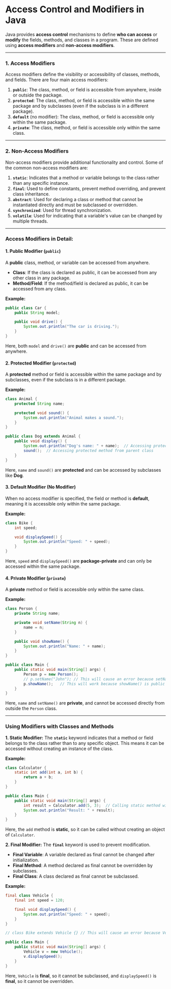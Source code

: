 # **Access Control and Modifiers in Java**

Java provides **access control** mechanisms to define **who can access** or **modify** the fields, methods, and classes in a program. These are defined using **access modifiers** and **non-access modifiers**.

---

### **1. Access Modifiers**
Access modifiers define the visibility or accessibility of classes, methods, and fields. There are four main access modifiers:

1. **`public`**: The class, method, or field is accessible from anywhere, inside or outside the package.
2. **`protected`**: The class, method, or field is accessible within the same package and by subclasses (even if the subclass is in a different package).
3. **`default`** (no modifier): The class, method, or field is accessible only within the same package.
4. **`private`**: The class, method, or field is accessible only within the same class.

---

### **2. Non-Access Modifiers**
Non-access modifiers provide additional functionality and control. Some of the common non-access modifiers are:

1. **`static`**: Indicates that a method or variable belongs to the class rather than any specific instance.
2. **`final`**: Used to define constants, prevent method overriding, and prevent class inheritance.
3. **`abstract`**: Used for declaring a class or method that cannot be instantiated directly and must be subclassed or overridden.
4. **`synchronized`**: Used for thread synchronization.
5. **`volatile`**: Used for indicating that a variable's value can be changed by multiple threads.

---

### **Access Modifiers in Detail:**

#### **1. Public Modifier (`public`)**
A **public** class, method, or variable can be accessed from anywhere.

- **Class**: If the class is declared as public, it can be accessed from any other class in any package.
- **Method/Field**: If the method/field is declared as public, it can be accessed from any class.

**Example:**
```java
public class Car {
    public String model;

    public void drive() {
        System.out.println("The car is driving.");
    }
}
```

Here, both `model` and `drive()` are **public** and can be accessed from anywhere.

#### **2. Protected Modifier (`protected`)**
A **protected** method or field is accessible within the same package and by subclasses, even if the subclass is in a different package.

**Example:**
```java
class Animal {
    protected String name;

    protected void sound() {
        System.out.println("Animal makes a sound.");
    }
}

public class Dog extends Animal {
    public void display() {
        System.out.println("Dog's name: " + name);  // Accessing protected field from parent class
        sound();  // Accessing protected method from parent class
    }
}
```

Here, `name` and `sound()` are **protected** and can be accessed by subclasses like **Dog**.

#### **3. Default Modifier (No Modifier)**
When no access modifier is specified, the field or method is **default**, meaning it is accessible only within the same package.

**Example:**
```java
class Bike {
    int speed;

    void displaySpeed() {
        System.out.println("Speed: " + speed);
    }
}
```

Here, `speed` and `displaySpeed()` are **package-private** and can only be accessed within the same package.

#### **4. Private Modifier (`private`)**
A **private** method or field is accessible only within the same class.

**Example:**
```java
class Person {
    private String name;

    private void setName(String n) {
        name = n;
    }

    public void showName() {
        System.out.println("Name: " + name);
    }
}

public class Main {
    public static void main(String[] args) {
        Person p = new Person();
        // p.setName("John"); // This will cause an error because setName() is private
        p.showName();   // This will work because showName() is public
    }
}
```

Here, `name` and `setName()` are **private**, and cannot be accessed directly from outside the `Person` class.

---

### **Using Modifiers with Classes and Methods**

**1. Static Modifier:**
The **`static`** keyword indicates that a method or field belongs to the class rather than to any specific object. This means it can be accessed without creating an instance of the class.

**Example:**
```java
class Calculator {
    static int add(int a, int b) {
        return a + b;
    }
}

public class Main {
    public static void main(String[] args) {
        int result = Calculator.add(5, 3);  // Calling static method without creating an instance
        System.out.println("Result: " + result);
    }
}
```

Here, the `add` method is **static**, so it can be called without creating an object of `Calculator`.

**2. Final Modifier:**
The **`final`** keyword is used to prevent modification.

- **Final Variable**: A variable declared as final cannot be changed after initialization.
- **Final Method**: A method declared as final cannot be overridden by subclasses.
- **Final Class**: A class declared as final cannot be subclassed.

**Example:**
```java
final class Vehicle {
    final int speed = 120;

    final void displaySpeed() {
        System.out.println("Speed: " + speed);
    }
}

// class Bike extends Vehicle {} // This will cause an error because Vehicle is final

public class Main {
    public static void main(String[] args) {
        Vehicle v = new Vehicle();
        v.displaySpeed();
    }
}
```
Here, `Vehicle` is **final**, so it cannot be subclassed, and `displaySpeed()` is **final**, so it cannot be overridden.
